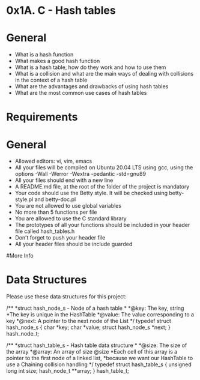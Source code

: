 # 0x1A. C - Hash tables


# General

 - What is a hash function
 - What makes a good hash function
 - What is a hash table, how do they work and how to use them
 - What is a collision and what are the main ways of dealing with collisions in the context of a hash table
 - What are the advantages and drawbacks of using hash tables
 - What are the most common use cases of hash tables

# Requirements


# General

 - Allowed editors: vi, vim, emacs
 - All your files will be compiled on Ubuntu 20.04 LTS using gcc, using the options -Wall -Werror -Wextra -pedantic -std=gnu89
 - All your files should end with a new line
 - A README.md file, at the root of the folder of the project is mandatory
 - Your code should use the Betty style. It will be checked using betty-style.pl and betty-doc.pl
 - You are not allowed to use global variables
 - No more than 5 functions per file
 - You are allowed to use the C standard library
 - The prototypes of all your functions should be included in your header file called hash_tables.h
 - Don’t forget to push your header file
 - All your header files should be include guarded
 
 #More Info
 # Data Structures
 
 Please use these data structures for this project:

/**
 *struct hash_node_s - Node of a hash table
 *
 *@key: The key, string
 *The key is unique in the HashTable
 *@value: The value corresponding to a key
 *@next: A pointer to the next node of the List
 */
typedef struct hash_node_s
{
     char *key;
     char *value;
     struct hash_node_s *next;
} hash_node_t;

/**
 *struct hash_table_s - Hash table data structure
 *
 *@size: The size of the array
 *@array: An array of size @size
 *Each cell of this array is a pointer to the first node of a linked list,
 *because we want our HashTable to use a Chaining collision handling
 */
typedef struct hash_table_s
{
     unsigned long int size;
     hash_node_t **array;
} hash_table_t;

